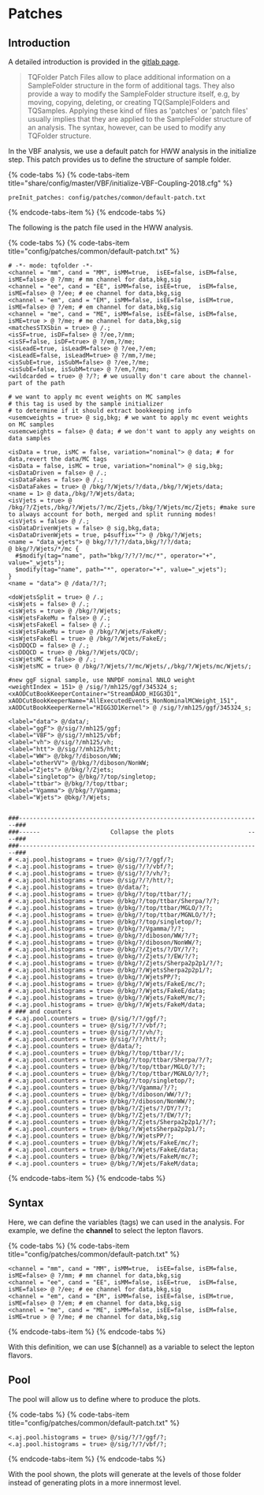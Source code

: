 # Patches

## Introduction

A detailed introduction is provided in the [gitlab page](https://gitlab.cern.ch/atlas-physics/higgs/hww/HWWAnalysisCode/blob/master/share/config/patches/common/README.md). 

> TQFolder Patch Files allow to place additional information on a SampleFolder structure in the form of additional tags. They also provide a way to modify the SampleFolder structure itself, e.g, by moving, copying, deleting, or creating TQ\(Sample\)Folders and TQSamples. Applying these kind of files as 'patches' or 'patch files' usually implies that they are applied to the SampleFolder structure of an analysis. The syntax, however, can be used to modify any TQFolder structure.

In the VBF analysis, we use a default patch for HWW analysis in the initialize step. This patch provides us to define the structure of sample folder. 

{% code-tabs %}
{% code-tabs-item title="share/config/master/VBF/initialize-VBF-Coupling-2018.cfg" %}
```text
preInit_patches: config/patches/common/default-patch.txt
```
{% endcode-tabs-item %}
{% endcode-tabs %}

The following is the patch file used in the HWW analysis.

{% code-tabs %}
{% code-tabs-item title="config/patches/common/default-patch.txt" %}
```text
# -*- mode: tqfolder -*-
<channel = "mm", cand = "MM", isMM=true,  isEE=false, isEM=false, isME=false> @ ?/mm; # mm channel for data,bkg,sig
<channel = "ee", cand = "EE", isMM=false, isEE=true,  isEM=false, isME=false> @ ?/ee; # ee channel for data,bkg,sig
<channel = "em", cand = "EM", isMM=false, isEE=false, isEM=true,  isME=false> @ ?/em; # em channel for data,bkg,sig
<channel = "me", cand = "ME", isMM=false, isEE=false, isEM=false, isME=true > @ ?/me; # me channel for data,bkg,sig
<matchesSTXSbin = true> @ /.;
<isSF=true, isDF=false> @ ?/ee,?/mm;
<isSF=false, isDF=true> @ ?/em,?/me;
<isLeadE=true, isLeadM=false> @ ?/ee,?/em;
<isLeadE=false, isLeadM=true> @ ?/mm,?/me;
<isSubE=true, isSubM=false> @ ?/ee,?/me;
<isSubE=false, isSubM=true> @ ?/em,?/mm;
<wildcarded = true> @ ?/?; # we usually don't care about the channel-part of the path

# we want to apply mc event weights on MC samples
# this tag is used by the sample initializer
# to determine if it should extract bookkeeping info
<usemcweights = true> @ sig,bkg; # we want to apply mc event weights on MC samples
<usemcweights = false> @ data; # we don't want to apply any weights on data samples

<isData = true, isMC = false, variation="nominal"> @ data; # for data,revert the data/MC tags
<isData = false, isMC = true, variation="nominal"> @ sig,bkg;
<isDataDriven = false> @ /.;
<isDataFakes = false> @ /.;
<isDataFakes = true> @ /bkg/?/Wjets/?/data,/bkg/?/Wjets/data;
<name = 1> @ data,/bkg/?/Wjets/data;
<isVjets = true> @ /bkg/?/Zjets,/bkg/?/Wjets/?/mc/Zjets,/bkg/?/Wjets/mc/Zjets; #make sure to always account for both, merged and split running modes!
<isVjets = false> @ /.;
<isDataDrivenWjets = false> @ sig,bkg,data;
<isDataDrivenWjets = true, p4suffix=""> @ /bkg/?/Wjets;
<name = "data_wjets"> @ bkg/?/?/?/data,bkg/?/?/data;
@ bkg/?/Wjets/*/mc {
  #$modify(tag="name", path="bkg/?/?/?/mc/*", operator="+", value="_wjets");
  $modify(tag="name", path="*", operator="+", value="_wjets");
}
<name = "data"> @ /data/?/?;

<doWjetsSplit = true> @ /.;
<isWjets = false> @ /.;
<isWjets = true> @ /bkg/?/Wjets;
<isWjetsFakeMu = false> @ /.;
<isWjetsFakeEl = false> @ /.;
<isWjetsFakeMu = true> @ /bkg/?/Wjets/FakeM/;
<isWjetsFakeEl = true> @ /bkg/?/Wjets/FakeE/;
<isDDQCD = false> @ /.;
<isDDQCD = true> @ /bkg/?/Wjets/QCD/;
<isWjetsMC = false> @ /.;
<isWjetsMC = true> @ /bkg/?/Wjets/?/mc/Wjets/,/bkg/?/Wjets/mc/Wjets/;

#new ggF signal sample, use NNPDF nominal NNLO weight
<weightIndex = 151> @ /sig/?/mh125/ggf/345324_s;
<xAODCutBookKeeperContainer="StreamDAOD_HIGG3D1", xAODCutBookKeeperName="AllExecutedEvents_NonNominalMCWeight_151", xAODCutBookKeeperKernel="HIGG3D1Kernel"> @ /sig/?/mh125/ggf/345324_s;

<label="data"> @/data/;
<label="ggF"> @/sig/?/mh125/ggf;
<label="VBF"> @/sig/?/mh125/vbf;
<label="vh"> @/sig/?/mh125/vh;
<label="htt"> @/sig/?/mh125/htt;
<label="WW"> @/bkg/?/diboson/WW;
<label="otherVV"> @/bkg/?/diboson/NonWW;
<label="Zjets"> @/bkg/?/Zjets;
<label="singletop"> @/bkg/?/top/singletop;
<label="ttbar"> @/bkg/?/top/ttbar;
<label="Vgamma"> @/bkg/?/Vgamma;
<label="Wjets"> @bkg/?/Wjets;


###---------------------------------------------------------------------###
###------                    Collapse the plots                     ----###
###---------------------------------------------------------------------###
# <.aj.pool.histograms = true> @/sig/?/?/ggf/?;
# <.aj.pool.histograms = true> @/sig/?/?/vbf/?;
# <.aj.pool.histograms = true> @/sig/?/?/vh/?;
# <.aj.pool.histograms = true> @/sig/?/?/htt/?;
# <.aj.pool.histograms = true> @/data/?;
# <.aj.pool.histograms = true> @/bkg/?/top/ttbar/?/;
# <.aj.pool.histograms = true> @/bkg/?/top/ttbar/Sherpa/?/?;
# <.aj.pool.histograms = true> @/bkg/?/top/ttbar/MGLO/?/?;
# <.aj.pool.histograms = true> @/bkg/?/top/ttbar/MGNLO/?/?;
# <.aj.pool.histograms = true> @/bkg/?/top/singletop/?;
# <.aj.pool.histograms = true> @/bkg/?/Vgamma/?/?;
# <.aj.pool.histograms = true> @/bkg/?/diboson/WW/?/?;
# <.aj.pool.histograms = true> @/bkg/?/diboson/NonWW/?;
# <.aj.pool.histograms = true> @/bkg/?/Zjets/?/DY/?/?;
# <.aj.pool.histograms = true> @/bkg/?/Zjets/?/EW/?/?;
# <.aj.pool.histograms = true> @/bkg/?/Zjets/Sherpa2p2p1/?/?;
# <.aj.pool.histograms = true> @/bkg/?/WjetsSherpa2p2p1/?;
# <.aj.pool.histograms = true> @/bkg/?/WjetsPP/?;
# <.aj.pool.histograms = true> @/bkg/?/Wjets/FakeE/mc/?;
# <.aj.pool.histograms = true> @/bkg/?/Wjets/FakeE/data;
# <.aj.pool.histograms = true> @/bkg/?/Wjets/FakeM/mc/?;
# <.aj.pool.histograms = true> @/bkg/?/Wjets/FakeM/data;
# ### and counters
# <.aj.pool.counters = true> @/sig/?/?/ggf/?;
# <.aj.pool.counters = true> @/sig/?/?/vbf/?;
# <.aj.pool.counters = true> @/sig/?/?/vh/?;
# <.aj.pool.counters = true> @/sig/?/?/htt/?;
# <.aj.pool.counters = true> @/data/?;
# <.aj.pool.counters = true> @/bkg/?/top/ttbar/?/;
# <.aj.pool.counters = true> @/bkg/?/top/ttbar/Sherpa/?/?;
# <.aj.pool.counters = true> @/bkg/?/top/ttbar/MGLO/?/?;
# <.aj.pool.counters = true> @/bkg/?/top/ttbar/MGNLO/?/?;
# <.aj.pool.counters = true> @/bkg/?/top/singletop/?;
# <.aj.pool.counters = true> @/bkg/?/Vgamma/?/?;
# <.aj.pool.counters = true> @/bkg/?/diboson/WW/?/?;
# <.aj.pool.counters = true> @/bkg/?/diboson/NonWW/?;
# <.aj.pool.counters = true> @/bkg/?/Zjets/?/DY/?/?;
# <.aj.pool.counters = true> @/bkg/?/Zjets/?/EW/?/?;
# <.aj.pool.counters = true> @/bkg/?/Zjets/Sherpa2p2p1/?/?;
# <.aj.pool.counters = true> @/bkg/?/WjetsSherpa2p2p1/?;
# <.aj.pool.counters = true> @/bkg/?/WjetsPP/?;
# <.aj.pool.counters = true> @/bkg/?/Wjets/FakeE/mc/?;
# <.aj.pool.counters = true> @/bkg/?/Wjets/FakeE/data;
# <.aj.pool.counters = true> @/bkg/?/Wjets/FakeM/mc/?;
# <.aj.pool.counters = true> @/bkg/?/Wjets/FakeM/data;
```
{% endcode-tabs-item %}
{% endcode-tabs %}

## Syntax 

Here, we can define the variables \(tags\) we can used in the analysis. For example, we define the **channel** to select the lepton flavors.

{% code-tabs %}
{% code-tabs-item title="config/patches/common/default-patch.txt" %}
```text
<channel = "mm", cand = "MM", isMM=true,  isEE=false, isEM=false, isME=false> @ ?/mm; # mm channel for data,bkg,sig
<channel = "ee", cand = "EE", isMM=false, isEE=true,  isEM=false, isME=false> @ ?/ee; # ee channel for data,bkg,sig
<channel = "em", cand = "EM", isMM=false, isEE=false, isEM=true,  isME=false> @ ?/em; # em channel for data,bkg,sig
<channel = "me", cand = "ME", isMM=false, isEE=false, isEM=false, isME=true > @ ?/me; # me channel for data,bkg,sig
```
{% endcode-tabs-item %}
{% endcode-tabs %}

With this definition, we can use $\(channel\) as a variable to select the lepton flavors. 

## Pool

The pool will allow us to define where to produce the plots. 

{% code-tabs %}
{% code-tabs-item title="config/patches/common/default-patch.txt" %}
```text
<.aj.pool.histograms = true> @/sig/?/?/ggf/?;
<.aj.pool.histograms = true> @/sig/?/?/vbf/?;
```
{% endcode-tabs-item %}
{% endcode-tabs %}

With the pool shown, the plots will generate at the levels of those folder instead of generating plots in a more innermost level. 

